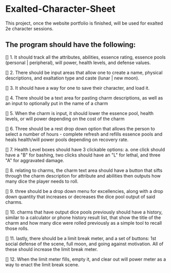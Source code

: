 # Exalted-Character-Sheet
This project, once the website portfolio is finished, will be used for exalted 2e character sessions.

## The program should have the following:

[] 1. It should track all the attributes, abilities, essence rating, essence pools (personal | peripheral), will power, health levels, and defense values.

[] 2. There should be input areas that allow one to create a name, physical descriptions, and exaltation type and caste (lunar | new moon).

[] 3. It should have a way for one to save their character, and load it.

[] 4. There should be a text area for pasting charm descriptions, as well as an input to optionally put in the name of a charm

[] 5. When the charm is input, it should lower the essence pool, health levels, or will power depending on the cost of the charm

[] 6. Three should be a rest drop down option that allows the person to select a number of hours - complete refresh and refills essence pools and heals health/will power pools depending on recovery rate.

[] 7. Health Level boxes should have 3 clickable options:
   a. one click should have a "B" for bashing, two clicks should have an "L" for lethal, and three "A" for aggravated damage.

[] 8. relating to charms, the charm text area should have a button that sifts through the charm description for attribute and abilities then outputs how many dice the player needs to roll.

[] 9. three should be a drop down menu for excellencies, along with a drop down quantity that increases or decreases the dice pool output of said charms.

[] 10. charms that have output dice pools previously should have a history, similar to a calculator or phone history result list, that show the title of the charm and how many dice were rolled previously as a simple tool to recall those rolls.

[] 11. lastly, there should be a limit break meter, and a set of buttons: 1st social defense of the scene, full moon, and going against motivation. All of these should increase the limit break meter.

[] 12. When the limit meter fills, empty it, and clear out will power meter as a way to enact the limit break scene.
